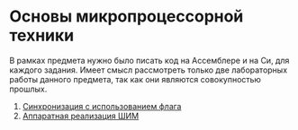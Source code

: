 # Основы микропроцессорной техники

В рамках предмета нужно было писать код на Ассемблере и на Си, для каждого задания. Имеет смысл рассмотреть только две лабораторных работы данного предмета, так как они являются совокупностью прошлых.

1. [Синхронизация с использованием флага](<5lab>)
2. [Аппаратная реализация ШИМ](<8lab>)
